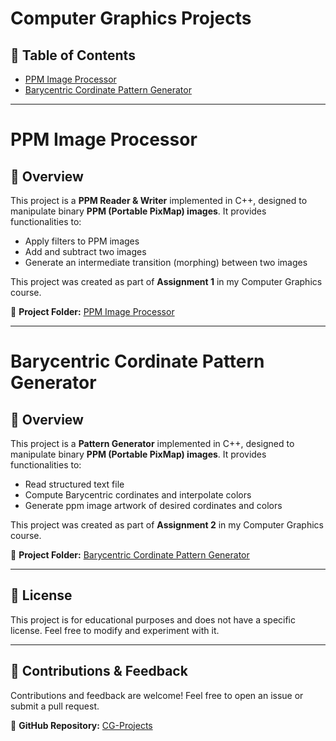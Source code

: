 # Computer Graphics Projects

## 📌 Table of Contents
- [PPM Image Processor](https://github.com/iamrehman16/CG-Projects/tree/master/Assignment1)
- [Barycentric Cordinate Pattern Generator](https://github.com/iamrehman16/CG-Projects/tree/master/Assignment2)

---

# PPM Image Processor

## 📌 Overview
This project is a **PPM Reader & Writer** implemented in C++, designed to manipulate binary **PPM (Portable PixMap) images**. It provides functionalities to:
- Apply filters to PPM images
- Add and subtract two images
- Generate an intermediate transition (morphing) between two images

This project was created as part of **Assignment 1** in my Computer Graphics course.

🔗 **Project Folder:** [PPM Image Processor](https://github.com/iamrehman16/CG-Projects/tree/master/Assignment1)

---
# Barycentric Cordinate Pattern Generator

## 📌 Overview
This project is a **Pattern Generator** implemented in C++, designed to manipulate binary **PPM (Portable PixMap) images**. It provides functionalities to:
- Read structured text file
- Compute Barycentric cordinates and interpolate colors
- Generate ppm image artwork of desired cordinates and colors

This project was created as part of **Assignment 2** in my Computer Graphics course.

🔗 **Project Folder:** [Barycentric Cordinate Pattern Generator](https://github.com/iamrehman16/CG-Projects/tree/master/Assignment2)

---



## 📜 License
This project is for educational purposes and does not have a specific license. Feel free to modify and experiment with it.

---

## 🙌 Contributions & Feedback
Contributions and feedback are welcome! Feel free to open an issue or submit a pull request.

🔗 **GitHub Repository:** [CG-Projects](https://github.com/iamrehman16/CG-Projects)

